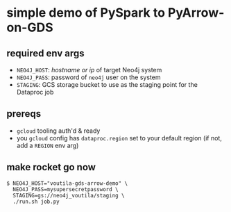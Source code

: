 # simple demo of PySpark to PyArrow-on-GDS

## required env args
* `NEO4J_HOST`: _hostname or ip_ of target Neo4j system
* `NEO4J_PASS`: password of `neo4j` user on the system
* `STAGING`: GCS storage bucket to use as the staging point for the Dataproc job

## prereqs
* `gcloud` tooling auth'd & ready
* you `gcloud` config has `dataproc.region` set to your default region (if not, add a `REGION` env arg)

## make rocket go now

```
$ NEO4J_HOST="voutila-gds-arrow-demo" \
  NEO4J_PASS=mysupersecretpassword \
  STAGING=gs://neo4j_voutila/staging \
  ./run.sh job.py
```
